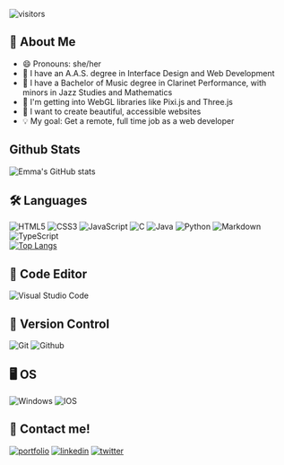 ![visitors](https://visitor-badge.glitch.me/badge?page_id=emgrey02.emgrey02&left_color=blue&right_color=purple)
    
## 🦑 About Me 
- 😄 Pronouns: she/her
- 🔭 I have an A.A.S. degree in Interface Design and Web Development
- 🎵 I have a Bachelor of Music degree in Clarinet Performance, with minors in Jazz Studies and Mathematics
- 💜 I'm getting into WebGL libraries like Pixi.js and Three.js
- 🌟 I want to create beautiful, accessible websites
- 💡 My goal: Get a remote, full time job as a web developer

## Github Stats
![Emma's GitHub stats](https://github-stats-alpha.vercel.app/api/?username=emgrey02&cc=8972AC&tc=000&ic=fff&bc=8972AC)

## 🛠 Languages
![HTML5](https://img.shields.io/badge/html5-%23E34F26.svg?style=for-the-badge&logo=html5&logoColor=white) ![CSS3](https://img.shields.io/badge/css3-%231572B6.svg?style=for-the-badge&logo=css3&logoColor=white) ![JavaScript](https://img.shields.io/badge/javascript-%23323330.svg?style=for-the-badge&logo=javascript&logoColor=%23F7DF1E) ![C](https://img.shields.io/badge/c-%2300599C.svg?style=for-the-badge&logo=c&logoColor=white) ![Java](https://img.shields.io/badge/java-%23ED8B00.svg?style=for-the-badge&logo=java&logoColor=white) ![Python](https://img.shields.io/badge/python-3670A0?style=for-the-badge&logo=python&logoColor=ffdd54) ![Markdown](https://img.shields.io/badge/markdown-%23000000.svg?style=for-the-badge&logo=markdown&logoColor=white) ![TypeScript](https://img.shields.io/badge/typescript-%23007ACC.svg?style=for-the-badge&logo=typescript&logoColor=white) <br>
[![Top Langs](https://github-readme-stats.vercel.app/api/top-langs/?username=emgrey02&layout=compact&bg_color=8972AC&title_color=000&hide_border=true&text_color=000)](https://github.com/emgrey02/github-readme-stats)

## :page_with_curl: Code Editor
![Visual Studio Code](https://img.shields.io/badge/Visual%20Studio%20Code-0078d7.svg?style=for-the-badge&logo=visual-studio-code&logoColor=white)

## :floppy_disk: Version Control
![Git](https://img.shields.io/badge/git-%23F05033.svg?style=for-the-badge&logo=git&logoColor=white) ![Github](https://img.shields.io/badge/GitHub-100000?style=for-the-badge&logo=github&logoColor=white)

## :desktop_computer: OS
![Windows](https://img.shields.io/badge/Windows-0078D6?style=for-the-badge&logo=windows&logoColor=white) ![IOS](https://img.shields.io/badge/iOS-000000?style=for-the-badge&logo=ios&logoColor=white) 

## 🔗 Contact me!
[![portfolio](https://img.shields.io/badge/my_portfolio-000?style=for-the-badge&logo=ko-fi&logoColor=white)](https://emgrey02.github.io/)
[![linkedin](https://img.shields.io/badge/linkedin-0A66C2?style=for-the-badge&logo=linkedin&logoColor=white)](https://www.linkedin.com/in/emma-grey-289321190/)
[![twitter](https://img.shields.io/badge/twitter-1DA1F2?style=for-the-badge&logo=twitter&logoColor=white)](https://twitter.com/greyypse)


